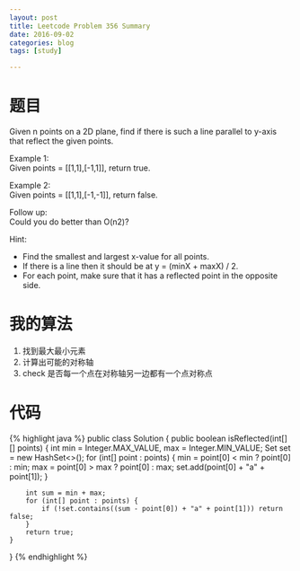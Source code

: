 ```yaml
---
layout: post
title: Leetcode Problem 356 Summary
date: 2016-09-02
categories: blog
tags: [study]

---
```


# 题目

Given n points on a 2D plane, find if there is such a line parallel to y-axis that reflect the given points.

Example 1:  
Given points = [[1,1],[-1,1]], return true.

Example 2:  
Given points = [[1,1],[-1,-1]], return false.

Follow up:  
Could you do better than O(n2)?

Hint:

* Find the smallest and largest x-value for all points.
* If there is a line then it should be at y = (minX + maxX) / 2.
* For each point, make sure that it has a reflected point in the opposite side.

# 我的算法

1. 找到最大最小元素
2. 计算出可能的对称轴
3. check 是否每一个点在对称轴另一边都有一个点对称点

# 代码

{% highlight java %}
public class Solution {
    public boolean isReflected(int[][] points) {
        int min = Integer.MAX_VALUE, max = Integer.MIN_VALUE;
        Set<String> set = new HashSet<>();
        for (int[] point : points) {
            min = point[0] < min ? point[0] : min;
            max = point[0] > max ? point[0] : max;
            set.add(point[0] + "a" + point[1]);
        }
        
        int sum = min + max;
        for (int[] point : points) {
            if (!set.contains((sum - point[0]) + "a" + point[1])) return false;
        }
        return true;
    }
}
{% endhighlight %}